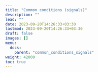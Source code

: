 ```yaml
---
title: "Common conditions (signals)"
description: ""
lead: ""
date: 2023-09-20T14:26:33+03:30
lastmod: 2023-09-20T14:26:33+03:30
draft: false
images: []
menu:
  docs:
    parent: "common_conditions_signals"
weight: 42000
toc: true
---
```

